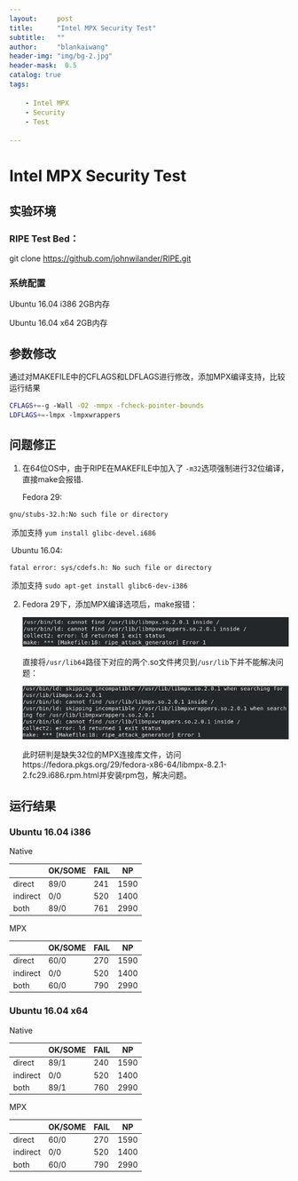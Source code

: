 ```yaml
---
layout:     post
title:      "Intel MPX Security Test"
subtitle:   ""
author:     "blankaiwang"
header-img: "img/bg-2.jpg"
header-mask:  0.5
catalog: true
tags:

    - Intel MPX
    - Security
    - Test

---
```




# Intel MPX Security Test

## 实验环境

### RIPE Test Bed：

git clone https://github.com/johnwilander/RIPE.git

### 系统配置

Ubuntu 16.04 i386  2GB内存

Ubuntu 16.04 x64 2GB内存

## 参数修改

通过对MAKEFILE中的CFLAGS和LDFLAGS进行修改，添加MPX编译支持，比较运行结果

```bash
CFLAGS+=-g -Wall -O2 -mmpx -fcheck-pointer-bounds
LDFLAGS+=-lmpx -lmpxwrappers
```



## 问题修正

1. 在64位OS中，由于RIPE在MAKEFILE中加入了 `-m32`选项强制进行32位编译，直接make会报错.

   Fedora 29:

```bash
gnu/stubs-32.h:No such file or directory
```

​	添加支持 `yum install glibc-devel.i686`

​	Ubuntu 16.04:

```bash
fatal error: sys/cdefs.h: No such file or directory
```

​	添加支持 `sudo apt-get install glibc6-dev-i386`

2. Fedora 29下，添加MPX编译选项后，make报错：

   ![error2.1](https://github.com/blankaiwang/blankaiwang.github.io/raw/master/_posts/2019-02-12-Intel-MPX-Security-Test.assets/Figure%201.jpg)

   直接将`/usr/lib64`路径下对应的两个.so文件拷贝到`/usr/lib`下并不能解决问题：

   ![error2.2](https://github.com/blankaiwang/blankaiwang.github.io/raw/master/_posts/2019-02-12-Intel-MPX-Security-Test.assets/Figure%202.jpg)

   此时研判是缺失32位的MPX连接库文件，访问https://fedora.pkgs.org/29/fedora-x86-64/libmpx-8.2.1-2.fc29.i686.rpm.html并安装rpm包，解决问题。

## 运行结果

### Ubuntu 16.04 i386

Native

|          | OK/SOME | FAIL | NP   |
| -------- | ------- | ---- | ---- |
| direct   | 89/0    | 241  | 1590 |
| indirect | 0/0     | 520  | 1400 |
| both     | 89/0    | 761  | 2990 |



MPX

|          | OK/SOME | FAIL | NP   |
| -------- | ------- | ---- | ---- |
| direct   | 60/0    | 270  | 1590 |
| indirect | 0/0     | 520  | 1400 |
| both     | 60/0    | 790  | 2990 |

### Ubuntu 16.04 x64

Native

|          | OK/SOME | FAIL | NP   |
| -------- | ------- | ---- | ---- |
| direct   | 89/1    | 240  | 1590 |
| indirect | 0/0     | 520  | 1400 |
| both     | 89/1    | 760  | 2990 |



MPX

|          | OK/SOME | FAIL | NP   |
| -------- | ------- | ---- | ---- |
| direct   | 60/0    | 270  | 1590 |
| indirect | 0/0     | 520  | 1400 |
| both     | 60/0    | 790  | 2990 |

